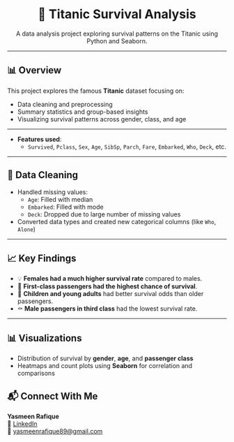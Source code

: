 <h1 align="center">🚢 Titanic Survival Analysis</h1>

<p align="center">
  A data analysis project exploring survival patterns on the Titanic using Python and Seaborn.
</p>

---

## 📊 Overview

This project explores the famous **Titanic** dataset  focusing on:

- Data cleaning and preprocessing  
- Summary statistics and group-based insights  
- Visualizing survival patterns across gender, class, and age  

---

- **Features used**:
  - `Survived`, `Pclass`, `Sex`, `Age`, `SibSp`, `Parch`, `Fare`, `Embarked`, `Who`, `Deck`, etc.

---

## 🧹 Data Cleaning

- Handled missing values:
  - `Age`: Filled with median  
  - `Embarked`: Filled with mode  
  - `Deck`: Dropped due to large number of missing values
- Converted data types and created new categorical columns (like `Who`, `Alone`)

---

## 📈 Key Findings

- 💡 **Females had a much higher survival rate** compared to males.
- 🎩 **First-class passengers had the highest chance of survival**.
- 🧒 **Children and young adults** had better survival odds than older passengers.
- ⚰️ **Male passengers in third class** had the lowest survival rate.

---

## 📊 Visualizations

- Distribution of survival by **gender**, **age**, and **passenger class**  
- Heatmaps and count plots using **Seaborn** for correlation and comparisons

## 📬 Connect With Me

**Yasmeen Rafique**  
🔗 [LinkedIn](www.linkedin.com/in/yasmeen-rafique)  
📧 yasmeenrafique89@gmail.com


